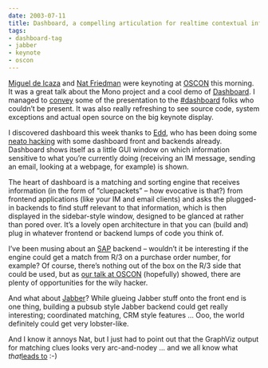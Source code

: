 ```yaml
---
date: 2003-07-11
title: Dashboard, a compelling articulation for realtime contextual information
tags:
- dashboard-tag
- jabber
- keynote
- oscon
---
```



[Miguel de Icaza](http://primates.ximian.com/%7Emiguel/) and [Nat Friedman](http://nat.org/) were keynoting at [OSCON](http://conferences.oreillynet.com/oscon2003) this morning. It was a great talk about the Mono project and a cool demo of [Dashboard](http://nat.org/dashboard). I managed to [convey](http://mmcc.cx/DashboardOnStage "log of #dashboard IRC channel during talk") some of the presentation to the [#dashboard](irc://irc.gimp.net/dashboard) folks who couldn’t be present. It was also really refreshing to see source code, system exceptions and actual open source on the big keynote display.

I discovered dashboard this week thanks to [Edd](http://usefulinc.com/edd/blog), who has been doing some [neato hacking](http://usefulinc.com/edd/blog/2003/7/8#02:09) with some dashboard front and backends already. Dashboard shows itself as a little GUI window on which information sensitive to what you’re currently doing (receiving an IM message, sending an email, looking at a webpage, for example) is shown.

The heart of dashboard is a matching and sorting engine that receives information (in the form of “cluepackets” – how evocative is that?) from frontend applications (like your IM and email clients) and asks the plugged-in backends to find stuff relevant to that information, which is then displayed in the sidebar-style window, designed to be glanced at rather than pored over. It’s a lovely open architecture in that you can (build and) plug in whatever frontend or backend lumps of code you think of.

I’ve been musing about an [SAP](http://www.sap-ag.de/) backend – wouldn’t it be interesting if the engine could get a match from R/3 on a purchase order number, for example? Of course, there’s nothing out of the box on the R/3 side that could be used, but as [our talk at OSCON](http://conferences.oreillynet.com/cs/os2003/view/e_sess/3759 "Integrating SAP R/3 with Open Source and Open Software") (hopefully) showed, there are plenty of opportunities for the wily hacker.

And what about [Jabber](http://www.jabber.org/)? While glueing Jabber stuff onto the front end is one thing, building a pubsub style Jabber backend could get really interesting; coordinated matching, CRM style features … Ooo, the world definitely could get very lobster-like.

And I know it annoys Nat, but I just had to point out that the GraphViz output for matching clues looks very arc-and-nodey … and we all know what *that*[leads to](http://www.w3.org/RDF/ "RDF") :-)


